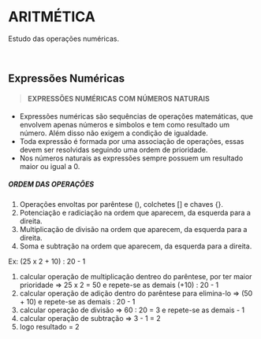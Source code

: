 # ARITMÉTICA
Estudo das operações numéricas.

<br>

## Expressões Numéricas

> #### EXPRESSÕES NUMÉRICAS COM NÚMEROS NATURAIS
* Expressões numéricas são sequências de operações matemáticas, que envolvem apenas números e simbolos e tem como resultado um número. Além disso não exigem a condição de igualdade.
* Toda expressão é formada por uma associação de operações, essas devem ser resolvidas seguindo uma ordem de prioridade.
* Nos números naturais as expressões sempre possuem um resultado maior ou igual a 0.

##### ORDEM DAS OPERAÇÕES
1. Operações envoltas por parêntese (), colchetes [] e chaves {}.
2. Potenciação e radiciação na ordem que aparecem, da esquerda para a direita.
3. Multiplicação de divisão na ordem que aparecem, da esquerda para a direita.
4. Soma e subtração na ordem que aparecem, da esquerda para a direita.

Ex: (25 x 2 + 10) : 20 - 1
1. calcular operação de multiplicação dentreo do parêntese, por ter maior prioridade => 25 x 2 = 50 e repete-se as demais (+10) : 20 - 1
2. calcular operação de adição dentro do parêntese para elimina-lo => (50 + 10) e repete-se as demais : 20 - 1
3. calcular operação de divisão => 60 : 20 = 3 e repete-se as demais - 1
4. calcular operação de subtração => 3 - 1 = 2
5. logo resultado = 2

